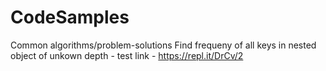 # CodeSamples
Common algorithms/problem-solutions
Find frequeny of all keys in nested object of unkown depth - test link - https://repl.it/DrCv/2
